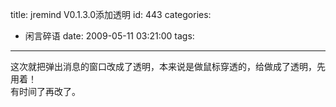 title: jremind V0.1.3.0添加透明
id: 443
categories:
  - 闲言碎语
date: 2009-05-11 03:21:00
tags:
---

这次就把弹出消息的窗口改成了透明，本来说是做鼠标穿透的，给做成了透明，先用着！
</br>有时间了再改了。
</br>
</br>